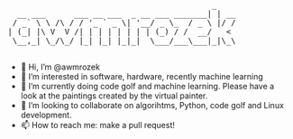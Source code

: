 <pre>
                                           _    
  __ ___      ___ __ ___  _ __ ___ _______| | __
 / _` \ \ /\ / / '_ ` _ \| '__/ _ \_  / _ \ |/ /
| (_| |\ V  V /| | | | | | | | (_) / /  __/   < 
 \__,_| \_/\_/ |_| |_| |_|_|  \___/___\___|_|\_\

</pre>
- 👋 Hi, I’m @awmrozek
- 👀 I’m interested in software, hardware, recently machine learning
- 🌱 I’m currently doing code golf and machine learning. Please have a look at the paintings created by the virtual painter.
- 💞️ I’m looking to collaborate on algorihtms, Python, code golf and Linux development.
- 📫 How to reach me: make a pull request!

<!---
awmrozek/awmrozek is a ✨ special ✨ repository because its `README.md` (this file) appears on your GitHub profile.
You can click the Preview link to take a look at your changes.
--->
                                               
